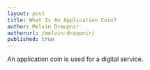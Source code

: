 ```yaml
---
layout: post
title: What Is An Application Coin?
author: Melvin Draupnir
authorurl: /melvin-draupnir/
published: true
---
```


<p>An application coin is used for a digital service.